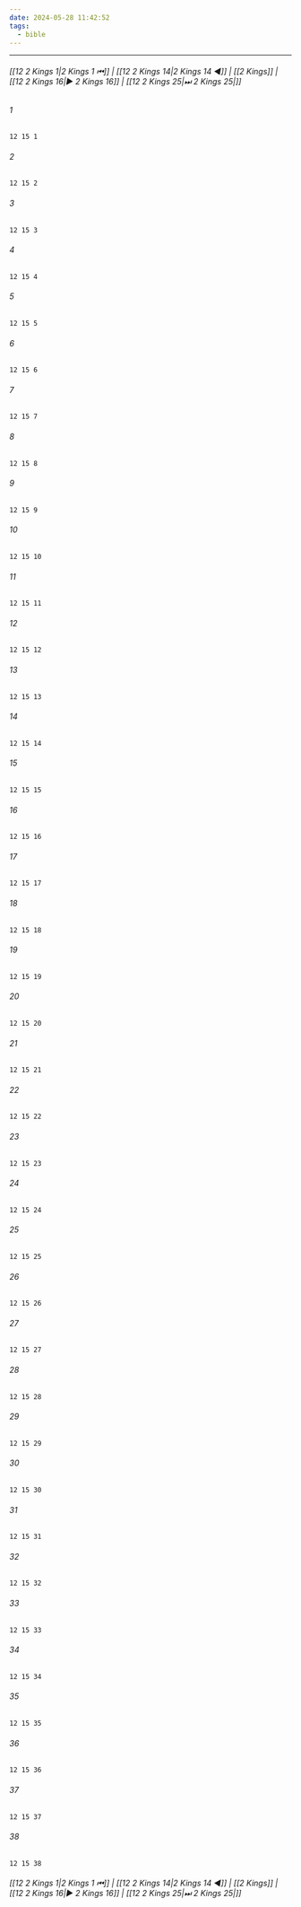 ```yaml
---
date: 2024-05-28 11:42:52
tags:
  - bible
---
```

___

###### [[12 2 Kings 1|2 Kings 1 ⏮]] | [[12 2 Kings 14|2 Kings 14 ◀]] | [[2 Kings]] | [[12 2 Kings 16|▶ 2 Kings 16]] | [[12 2 Kings 25|⏭ 2 Kings 25|]]

###### 1
``` verse
12 15 1 
```
###### 2
``` verse
12 15 2 
```
###### 3
``` verse
12 15 3 
```
###### 4
``` verse
12 15 4 
```
###### 5
``` verse
12 15 5 
```
###### 6
``` verse
12 15 6 
```
###### 7
``` verse
12 15 7 
```
###### 8
``` verse
12 15 8 
```
###### 9
``` verse
12 15 9 
```
###### 10
``` verse
12 15 10 
```
###### 11
``` verse
12 15 11 
```
###### 12
``` verse
12 15 12 
```
###### 13
``` verse
12 15 13 
```
###### 14
``` verse
12 15 14 
```
###### 15
``` verse
12 15 15 
```
###### 16
``` verse
12 15 16 
```
###### 17
``` verse
12 15 17 
```
###### 18
``` verse
12 15 18 
```
###### 19
``` verse
12 15 19 
```
###### 20
``` verse
12 15 20 
```
###### 21
``` verse
12 15 21 
```
###### 22
``` verse
12 15 22 
```
###### 23
``` verse
12 15 23 
```
###### 24
``` verse
12 15 24 
```
###### 25
``` verse
12 15 25 
```
###### 26
``` verse
12 15 26 
```
###### 27
``` verse
12 15 27 
```
###### 28
``` verse
12 15 28 
```
###### 29
``` verse
12 15 29 
```
###### 30
``` verse
12 15 30 
```
###### 31
``` verse
12 15 31 
```
###### 32
``` verse
12 15 32 
```
###### 33
``` verse
12 15 33 
```
###### 34
``` verse
12 15 34 
```
###### 35
``` verse
12 15 35 
```
###### 36
``` verse
12 15 36 
```
###### 37
``` verse
12 15 37 
```
###### 38
``` verse
12 15 38 
```

###### [[12 2 Kings 1|2 Kings 1 ⏮]] | [[12 2 Kings 14|2 Kings 14 ◀]] | [[2 Kings]] | [[12 2 Kings 16|▶ 2 Kings 16]] | [[12 2 Kings 25|⏭ 2 Kings 25|]]

